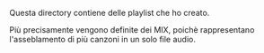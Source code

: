 Questa directory contiene delle playlist che ho creato.

Più precisamente vengono definite dei MIX, poichè rappresentano l'asseblamento di più canzoni in un solo file audio.
